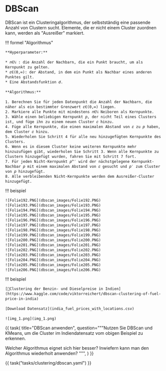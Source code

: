 # DBScan

DBScan ist ein Clusteringalgorithmus, der selbstständig eine passende Anzahl von Clustern sucht.
Elemente, die er nicht einem Cluster zuordnen kann, werden als "Ausreißer" markiert.

!!! formel "Algorithmus"

    **Hyperparameter:**

    * 𝑛∈ℕ : die Anzahl der Nachbarn, die ein Punkt braucht, um als Kernpunkt zu gelten.
    * 𝜀∈(0,∞): der Abstand, in dem ein Punkt als Nachbar eines anderen Punktes gilt.
    * Eine Abstandsfunktion 𝑑.

    **Algorithmus:**

    1. Berechnen Sie für jeden Datenpunkt die Anzahl der Nachbarn, die näher als ein bestimmter Grenzwert 𝜀∈(0,∞) liegen.
    2. Markiere alle Punkte mit mindestens 𝑛∈ℕ Neiboren als Kernpunkte.
    3. Wähle einen beliebigen Kernpunkt 𝑝, der nicht Teil eines Clusters ist, und füge ihn zu einem neuen Cluster 𝑐 hinzu.
    4. Füge alle Kernpunkte, die einen maximalen Abstand von 𝜀 zu 𝑝 haben, dem Cluster 𝑐 hinzu.
    5. Wiederholen Sie Schritt 4 für alle neu hinzugefügten Kernpunkte des Clusters.
    6. Wenn es in diesem Cluster keine weiteren Kernpunkte mehr hinzuzufügen gibt, wiederholen Sie Schritt 3. Wenn alle Kernpunkte zu Clustern hinzugefügt wurden, fahren Sie mit Schritt 7 fort.
    7. Für jeden Nicht-Kernpunkt 𝑝^′ wird der nächstgelegene Kernpunkt-Nachbar 𝑝 mit einem maximalen Abstand von 𝜀 gesucht und 𝑝′ zum Cluster von 𝑝 hinzugefügt.
    8. Alle verbleibenden Nicht-Kernpunkte werden dem Ausreißer-Cluster hinzugefügt.



!!! beispiel
    
    ![Folie192.PNG](dbscan_images/Folie192.PNG)
    ![Folie193.PNG](dbscan_images/Folie193.PNG)
    ![Folie194.PNG](dbscan_images/Folie194.PNG)
    ![Folie195.PNG](dbscan_images/Folie195.PNG)
    ![Folie196.PNG](dbscan_images/Folie196.PNG)
    ![Folie197.PNG](dbscan_images/Folie197.PNG)
    ![Folie198.PNG](dbscan_images/Folie198.PNG)
    ![Folie199.PNG](dbscan_images/Folie199.PNG)
    ![Folie200.PNG](dbscan_images/Folie200.PNG)
    ![Folie201.PNG](dbscan_images/Folie201.PNG)
    ![Folie202.PNG](dbscan_images/Folie202.PNG)
    ![Folie203.PNG](dbscan_images/Folie203.PNG)
    ![Folie204.PNG](dbscan_images/Folie204.PNG)
    ![Folie205.PNG](dbscan_images/Folie205.PNG)
    ![Folie206.PNG](dbscan_images/Folie206.PNG)


!!! beispiel

    [📙Clustering der Benzin- und Dieselpreise in Indien](https://www.kaggle.com/code/viktorreichert/dbscan-clustering-of-fuel-price-in-india)

    [Download Datensatz](india_fuel_prices_with_locations.csv)

    ![img_1.png](img_1.png)

{{ task(
title="DBScan anwenden",
question="""Nutzen Sie DBScan und KMeans, um die Cluster im Indiendatensatz vom obigen Beispiel zu erkennen.

Welcher Algorithmus eignet sich hier besser? Inwiefern kann man den Algorithmus wiederholt anwenden?
""",
) }}

{{ task("tasks/clustering/dbscan.yaml") }}
